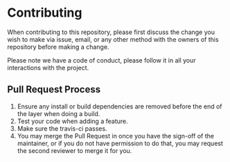 # Contributing

When contributing to this repository, please first discuss the change you wish to make via issue,
email, or any other method with the owners of this repository before making a change. 

Please note we have a code of conduct, please follow it in all your interactions with the project.

## Pull Request Process

1. Ensure any install or build dependencies are removed before the end of the layer when doing a 
   build.
2. Test your code when adding a feature.
3. Make sure the travis-ci passes.
4. You may merge the Pull Request in once you have the sign-off of the maintainer, or if you 
   do not have permission to do that, you may request the second reviewer to merge it for you.
